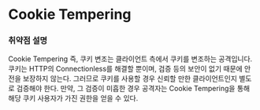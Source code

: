 # Cookie Tempering

### 취약점 설명

Cookie Tempering 즉, 쿠키 변조는 클라이언트 측에서 쿠키를 변조하는 공격입니다.
쿠키는 HTTP의 Connectionless를 해결할 뿐이며, 검증 등의 보안이 없기 때문에 안전을 보장하지 않는다.
그러므로 쿠키를 사용할 경우 신뢰할 만한 클라이언트인지 별도로 검증해야 한다.
만약, 그 검증이 미흡한 경우 공격자는 Cookie Tempering을 통해 해당 쿠키 사용자가 가진 권한을 얻을 수 있다.
